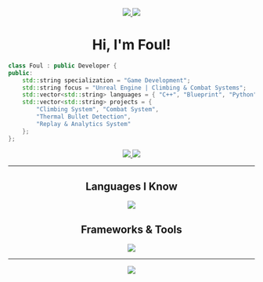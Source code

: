 <div align="center">
    <a href="https://github.com/FoulUsername">
        <img src="https://img.shields.io/github/followers/FoulUsername?logo=github&style=for-the-badge&logoColor=white&labelColor=181825&color=f5c2e7" />
    </a>
    <a href="https://github.com/FoulUsername">
        <img src="https://hits.sh/github.com/FoulUsername/hits.svg?color=f9e2af&labelColor=181825&style=for-the-badge" />
    </a>
    <h1>Hi, I'm Foul!</h1>
</div>

```cpp
class Foul : public Developer {
public:
    std::string specialization = "Game Development";
    std::string focus = "Unreal Engine | Climbing & Combat Systems";
    std::vector<std::string> languages = { "C++", "Blueprint", "Python", "JavaScript", "Verse" };
    std::vector<std::string> projects = {
        "Climbing System", "Combat System", 
        "Thermal Bullet Detection", 
        "Replay & Analytics System"
    };
};
```

<div align="center">
    <a href="https://fiverr.com/your-username">
        <img src="https://img.shields.io/static/v1?label=Fiverr&message=Hire%20Me&logo=fiverr&style=for-the-badge&logoColor=white&labelColor=181825&color=a6e3a1" />
    </a>
    <a href="https://yourwebsite.com">
        <img src="https://img.shields.io/static/v1?label=Portfolio&message=View%20Work&logo=googlechrome&style=for-the-badge&logoColor=white&labelColor=181825&color=89b4fa">
    </a>
</div>

---

<div align="center">
    <h2>Languages I Know</h2>
    <a href="https://skillicons.dev">
        <img src="https://skillicons.dev/icons?i=cpp,py,js,html,css,typescript&theme=dark&perline=6" />
    </a>
    <h2>Frameworks & Tools</h2>
    <a href="https://skillicons.dev">
        <img src="https://skillicons.dev/icons?i=unreal,unity,nodejs,git,figma,vscode&theme=dark&perline=6" />
    </a>
</div>

---

<div align="center">
    <img src="https://github-readme-stats.vercel.app/api?username=FoulUsername&show_icons=true&hide_border=true&bg_color=181825&text_color=cdd6f4&icon_color=f5c2e7&hide_title=true&include_all_commits=true&count_private=true&border_radius=8" />
</div>

